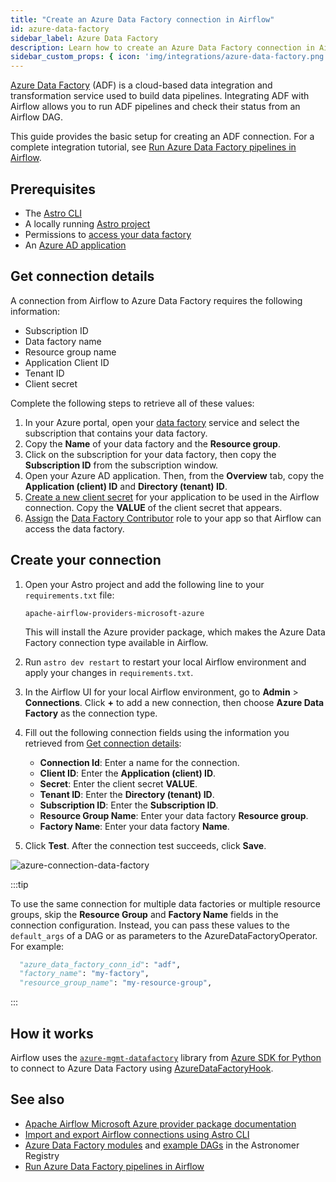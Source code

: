 ```yaml
---
title: "Create an Azure Data Factory connection in Airflow"
id: azure-data-factory
sidebar_label: Azure Data Factory
description: Learn how to create an Azure Data Factory connection in Airflow.
sidebar_custom_props: { icon: 'img/integrations/azure-data-factory.png' }
---
```


[Azure Data Factory](https://learn.microsoft.com/en-us/azure/data-factory/) (ADF) is a cloud-based data integration and transformation service used to build data pipelines. Integrating ADF with Airflow allows you to run ADF pipelines and check their status from an Airflow DAG. 

This guide provides the basic setup for creating an ADF connection. For a complete integration tutorial, see [Run Azure Data Factory pipelines in Airflow](airflow-azure-data-factory-integration.md).

## Prerequisites

- The [Astro CLI](https://docs.astronomer.io/astro/cli/overview)
- A locally running [Astro project](https://docs.astronomer.io/astro/cli/get-started-cli)
- Permissions to [access your data factory](https://learn.microsoft.com/en-us/azure/data-factory/concepts-roles-permissions#roles-and-requirements)
- An [Azure AD application](https://learn.microsoft.com/en-us/azure/active-directory/develop/howto-create-service-principal-portal)

## Get connection details

A connection from Airflow to Azure Data Factory requires the following information:

- Subscription ID
- Data factory name
- Resource group name
- Application Client ID
- Tenant ID
- Client secret

Complete the following steps to retrieve all of these values:

1. In your Azure portal, open your [data factory](https://portal.azure.com/#view/HubsExtension/BrowseResource/resourceType/Microsoft.DataFactory%2FdataFactories) service and select the subscription that contains your data factory.
2. Copy the **Name** of your data factory and the **Resource group**.
3. Click on the subscription for your data factory, then copy the **Subscription ID** from the subscription window.
4. Open your Azure AD application. Then, from the **Overview** tab, copy the **Application (client) ID** and **Directory (tenant) ID**.
5. [Create a new client secret](https://learn.microsoft.com/en-us/azure/active-directory/develop/howto-create-service-principal-portal#option-3-create-a-new-application-secret) for your application to be used in the Airflow connection. Copy the **VALUE** of the client secret that appears.
6. [Assign](https://learn.microsoft.com/en-us/azure/active-directory/develop/howto-create-service-principal-portal#assign-a-role-to-the-application) the [Data Factory Contributor](https://learn.microsoft.com/en-us/azure/data-factory/concepts-roles-permissions#set-up-permissions) role to your app so that Airflow can access the data factory.

## Create your connection

1. Open your Astro project and add the following line to your `requirements.txt` file:

    ```
    apache-airflow-providers-microsoft-azure
    ```

    This will install the Azure provider package, which makes the Azure Data Factory connection type available in Airflow.

2. Run `astro dev restart` to restart your local Airflow environment and apply your changes in `requirements.txt`.

3. In the Airflow UI for your local Airflow environment, go to **Admin** > **Connections**. Click **+** to add a new connection, then choose **Azure Data Factory** as the connection type.

4. Fill out the following connection fields using the information you retrieved from [Get connection details](#get-connection-details):

    - **Connection Id**: Enter a name for the connection.
    - **Client ID**:  Enter the **Application (client) ID**.
    - **Secret**: Enter the client secret **VALUE**.
    - **Tenant ID**: Enter the **Directory (tenant) ID**.
    - **Subscription ID**: Enter the **Subscription ID**.
    - **Resource Group Name**: Enter your data factory **Resource group**.
    - **Factory Name**: Enter your data factory **Name**.

5. Click **Test**. After the connection test succeeds, click **Save**.

![azure-connection-data-factory](/img/examples/connection-azure-data-factory.png)

:::tip

To use the same connection for multiple data factories or multiple resource groups, skip the **Resource Group** and **Factory Name** fields in the connection configuration. Instead, you can pass these values to the `default_args` of a DAG or as parameters to the AzureDataFactoryOperator. For example:

```python
  "azure_data_factory_conn_id": "adf",
  "factory_name": "my-factory", 
  "resource_group_name": "my-resource-group",
```

:::

## How it works

Airflow uses the [`azure-mgmt-datafactory`](https://pypi.org/project/azure-mgmt-datafactory/) library from [Azure SDK for Python](https://github.com/Azure/azure-sdk-for-python) to connect to Azure Data Factory using [AzureDataFactoryHook](https://airflow.apache.org/docs/apache-airflow-providers-microsoft-azure/stable/_api/airflow/providers/microsoft/azure/hooks/data_factory/index.html).

## See also

- [Apache Airflow Microsoft Azure provider package documentation](https://airflow.apache.org/docs/apache-airflow-providers-microsoft-azure/6.1.1/connections/adf.html)
- [Import and export Airflow connections using Astro CLI](https://docs.astronomer.io/astro/import-export-connections-variables#using-the-astro-cli-local-environments-only)
- [Azure Data Factory modules](https://registry.astronomer.io/modules?query=azuredatafactory) and [example DAGs](https://registry.astronomer.io/dags?limit=24&sorts=updatedAt%3Adesc&query=azure+data+factory) in the Astronomer Registry
- [Run Azure Data Factory pipelines in Airflow](airflow-azure-data-factory-integration.md)